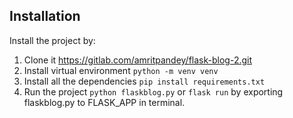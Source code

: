 ## Installation
Install the project by:  
1. Clone it https://gitlab.com/amritpandey/flask-blog-2.git
2. Install virtual environment `python -m venv venv`
3. Install all the dependencies `pip install requirements.txt`
4. Run the project `python flaskblog.py` or `flask run` by exporting flaskblog.py to FLASK_APP in terminal.